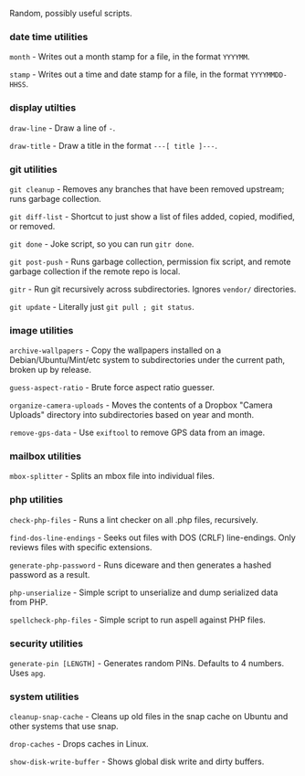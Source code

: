 Random, possibly useful scripts.

### date time utilities

`month` - Writes out a month stamp for a file, in the format `YYYYMM`.

`stamp` - Writes out a time and date stamp for a file, in the format `YYYYMMDD-HHSS`.

### display utilties

`draw-line` - Draw a line of `-`.

`draw-title` - Draw a title in the format `---[ title ]---`.

### git utilities

`git cleanup` - Removes any branches that have been removed upstream; runs garbage collection.

`git diff-list` - Shortcut to just show a list of files added, copied, modified, or removed.

`git done` - Joke script, so you can run `gitr done`.

`git post-push` - Runs garbage collection, permission fix script, and remote garbage collection if the remote repo is local.

`gitr` - Run git recursively across subdirectories.  Ignores `vendor/` directories.

`git update` - Literally just `git pull ; git status`.

### image utilities

`archive-wallpapers` - Copy the wallpapers installed on a Debian/Ubuntu/Mint/etc system to subdirectories under the current path, broken up by release.

`guess-aspect-ratio` - Brute force aspect ratio guesser.

`organize-camera-uploads` - Moves the contents of a Dropbox "Camera Uploads" directory into subdirectories based on year and month.

`remove-gps-data` - Use `exiftool` to remove GPS data from an image.

### mailbox utilities

`mbox-splitter` - Splits an mbox file into individual files.

### php utilities

`check-php-files` - Runs a lint checker on all .php files, recursively.

`find-dos-line-endings` - Seeks out files with DOS (CRLF) line-endings.  Only reviews files with specific extensions.

`generate-php-password` - Runs diceware and then generates a hashed password as a result.

`php-unserialize` - Simple script to unserialize and dump serialized data from PHP.

`spellcheck-php-files` - Simple script to run aspell against PHP files.

### security utilities

`generate-pin [LENGTH]` - Generates random PINs.  Defaults to 4 numbers.  Uses `apg`.

### system utilities

`cleanup-snap-cache` - Cleans up old files in the snap cache on Ubuntu and other systems that use snap.

`drop-caches` - Drops caches in Linux.

`show-disk-write-buffer` - Shows global disk write and dirty buffers.
